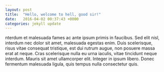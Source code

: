 ```yaml
---
layout: post
title:  "Hello, welcome to hell, good sir!"
date:   2016-04-02 00:37:43 +0000
categories: jekyll update
---
```

nterdum et malesuada fames ac ante ipsum primis in faucibus. Sed elit nisl, interdum nec dolor sit amet, malesuada egestas enim. Duis scelerisque, risus vitae consequat tristique, est dui rutrum augue, non posuere massa erat at neque. Cras scelerisque nulla eu urna iaculis, vitae tincidunt neque interdum. Mauris sit amet ullamcorper elit. Integer in ipsum libero. Donec fermentum malesuada ligula, quis tempus nulla consectetur quis.